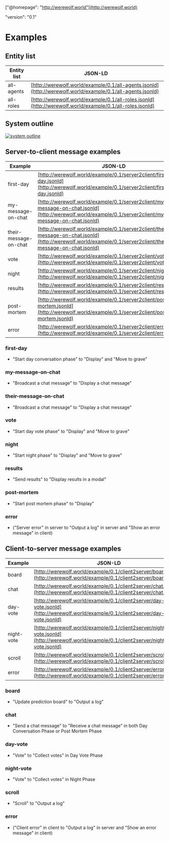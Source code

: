["@homepage": "http://werewolf.world"](http://werewolf.world)

"version": "0.1"

# Examples

## Entity list

|Entity list|JSON-LD|
---|---
|all-agents|[http://werewolf.world/example/0.1/all-agents.jsonld](http://werewolf.world/example/0.1/all-agents.jsonld)|
|all-roles|[http://werewolf.world/example/0.1/all-roles.jsonld](http://werewolf.world/example/0.1/all-roles.jsonld)|

## System outline

<a href="http://werewolf.world/diagram/0.1/werewolf_system_outline.svg" target="_blank">![system outline](http://werewolf.world/diagram/0.1/werewolf_system_outline.png)</a>

## Server-to-client message examples

|Example|JSON-LD|
---|---
|first-day|[http://werewolf.world/example/0.1/server2client/first-day.jsonld](http://werewolf.world/example/0.1/server2client/first-day.jsonld)|
|my-message-on-chat|[http://werewolf.world/example/0.1/server2client/my-message-on-chat.jsonld](http://werewolf.world/example/0.1/server2client/my-message-on-chat.jsonld)|
|their-message-on-chat|[http://werewolf.world/example/0.1/server2client/their-message-on-chat.jsonld](http://werewolf.world/example/0.1/server2client/their-message-on-chat.jsonld)|
|vote|[http://werewolf.world/example/0.1/server2client/vote.jsonld](http://werewolf.world/example/0.1/server2client/vote.jsonld)|
|night|[http://werewolf.world/example/0.1/server2client/night.jsonld](http://werewolf.world/example/0.1/server2client/night.jsonld)|
|results|[http://werewolf.world/example/0.1/server2client/results.jsonld](http://werewolf.world/example/0.1/server2client/results.jsonld)|
|post-mortem|[http://werewolf.world/example/0.1/server2client/post-mortem.jsonld](http://werewolf.world/example/0.1/server2client/post-mortem.jsonld)|
|error|[http://werewolf.world/example/0.1/server2client/error.jsonld](http://werewolf.world/example/0.1/server2client/error.jsonld)|

### first-day

* "Start day conversation phase" to "Display" and "Move to grave"

### my-message-on-chat

* "Broadcast a chat message" to "Display a chat message"

### their-message-on-chat

* "Broadcast a chat message" to "Display a chat message"

### vote

* "Start day vote phase" to "Display" and "Move to grave"

### night

* "Start night phase" to "Display" and "Move to grave"

### results

* "Send results" to "Display results in a modal"

### post-mortem

* "Start post mortem phase" to "Display"

### error

* ("Server error" in server to "Output a log" in server and "Show an error message" in client)

## Client-to-server message examples

|Example|JSON-LD|
---|---
|board|[http://werewolf.world/example/0.1/client2server/board.jsonld](http://werewolf.world/example/0.1/client2server/board.jsonld)|
|chat|[http://werewolf.world/example/0.1/client2server/chat.jsonld](http://werewolf.world/example/0.1/client2server/chat.jsonld)|
|day-vote|[http://werewolf.world/example/0.1/client2server/day-vote.jsonld](http://werewolf.world/example/0.1/client2server/day-vote.jsonld)|
|night-vote|[http://werewolf.world/example/0.1/client2server/night-vote.jsonld](http://werewolf.world/example/0.1/client2server/night-vote.jsonld)|
|scroll|[http://werewolf.world/example/0.1/client2server/scroll.jsonld](http://werewolf.world/example/0.1/client2server/scroll.jsonld)|
|error|[http://werewolf.world/example/0.1/client2server/error.jsonld](http://werewolf.world/example/0.1/client2server/error.jsonld)|

### board

* "Update prediction board" to "Output a log"

### chat

* "Send a chat message" to "Receive a chat message" in both Day Conversation Phase or Post Mortem Phase

### day-vote

* "Vote" to "Collect votes" in Day Vote Phase

### night-vote

* "Vote" to "Collect votes" in Night Phase

### scroll

* "Scroll" to "Output a log"

### error

* ("Client error" in client to "Output a log" in server and "Show an error message" in client)
